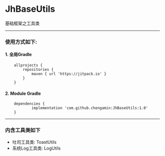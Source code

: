 # JhBaseUtils
基础框架之工具类

----

### 使用方式如下:

#### 1. 全局Gradle

```Gradle
	allprojects {
	   	repositories {
			maven { url 'https://jitpack.io' } 
		}
	}
```
#### 2. Module Gradle
```Gradle
	dependencies {
	        implementation 'com.github.chengamin:JhBaseUtils:1.0'
	}
```
----

### 内含工具类如下

- 吐司工具类: ToastUtils
- 系统Log工具类: LogUtils
